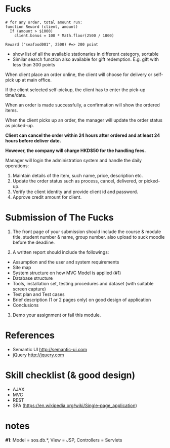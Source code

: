 # Fucks

```
# for any order, total amount run:
function Reward (client, amount)
  If (amount > $1000)
    client.bonus = 100 * Math.floor(2500 / 1000)
  
Reward ("seafood001", 2500) #=> 200 point
```

- show list of all the available stationaries in different category, sortable
- Similar search function also available for gift redemption. E.g. gift with less than 300 points

When client place an order online, the client will choose for delivery or self-pick up at main office.

If the client selected self-pickup, the client has to enter the pick-up time/date.

When an order is made successfully, a confirmation will show the ordered items.

When the client picks up an order, the manager will update the order status as picked-up.

**Client can cancel the order within 24 hours after ordered and at least 24 hours before deliver date.**

**However, the company will charge HKD$50 for the handling fees.**

Manager will login the administration system and handle the daily operations:

1. Maintain details of the item, such name, price, description etc.
2. Update the order status such as process, cancel, delivered, or picked-up.
3. Verify the client identity and provide client id and password.
4. Approve credit amount for client.

# Submission of The Fucks
1. The front page of your submission should include the course & module title, student number & name, group number. also upload to suck moodle before the deadline.

2. A written report should include the followings:

  - Assumption and the user and system requirements
  - Site map
  - System structure on how MVC Model is applied (#1)
  - Database structure
  - Tools, installation set, testing procedures and dataset (with suitable screen capture)
  - Test plan and Test cases
  - Brief description (1 or 2 pages only) on good design of application
  - Conclusions

3. Demo your assignment or fail this module.

# References

- Semantic UI  http://semantic-ui.com
- jQuery  http://jquery.com

# Skill checklist (& good design)

- AJAX
- MVC
- REST
- SPA (https://en.wikipedia.org/wiki/Single-page_application)

# notes

**#1**: Model = sos.db.*, View = JSP, Controllers = Servlets
